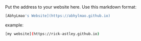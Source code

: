 Put the address to your website here. Use this markdown format:

```bash
[AbhyLmao's Website](https://abhylmao.github.io)
```

example:
```bash
[my website](https://rick-astley.github.io)
```
